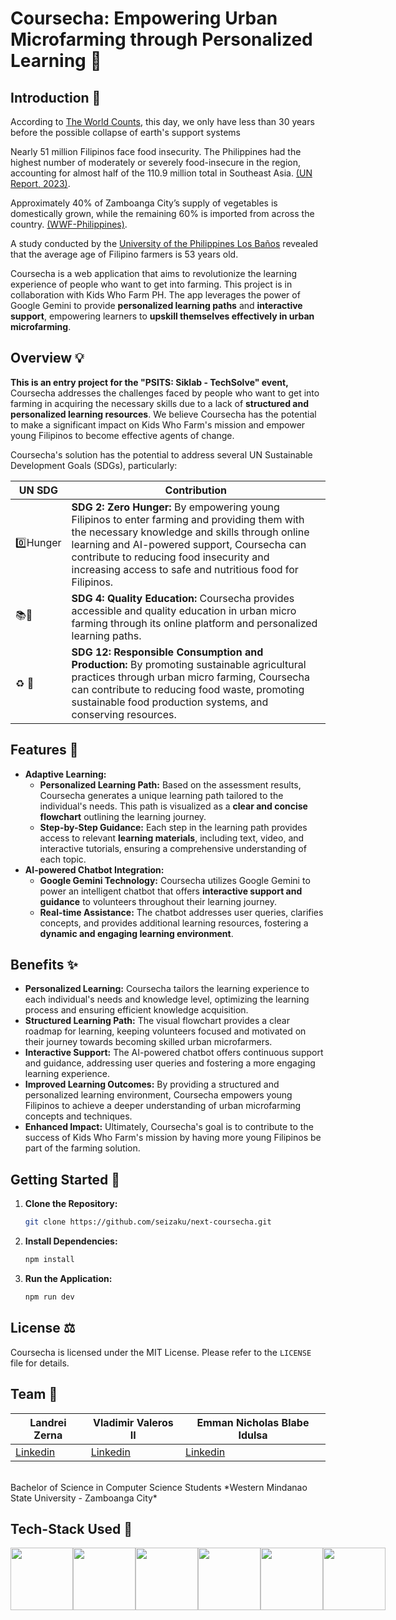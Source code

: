 # Coursecha: Empowering Urban Microfarming through Personalized Learning 🌱

## Introduction 🌿

According to [The World Counts](https://www.theworldcounts.com/challenges/state-of-the-planet/the-end-of-the-world), this day, we only have less than 30 years before the possible collapse of earth's support systems 

Nearly 51 million Filipinos face food insecurity. The Philippines had the highest number of moderately or severely food-insecure in the region, accounting for almost half of the 110.9 million total in Southeast Asia. [(UN Report, 2023)](https://foodbank.org.ph/nearly-51m-filipinos-face-food-insecurity-un-report/).

Approximately 40% of Zamboanga City’s supply of vegetables is domestically grown, while the remaining 60% is imported from across the country. [(WWF-Philippines)](https://www.wwf.org.ph/our_work/sustainable_production/sustainable_food_systems/?146776/Food-shed-rises-in-Zamboanga-City-to-combat-poverty-hunger-amidst-the-pandemic).

A study conducted by the [University of the Philippines Los Baños](https://www.researchgate.net/publication/358347223_Aging_Filipino_Rice_Farmers_and_Their_Aspirations_for_Their_Children) revealed that the average age of Filipino farmers is 53 years old.

Coursecha is a web application that aims to revolutionize the learning experience of people who want to get into farming. This project is in collaboration with Kids Who Farm PH. The app leverages the power of Google Gemini to provide **personalized learning paths** and **interactive support**, empowering learners to **upskill themselves effectively in urban microfarming**.


## Overview 💡

**This is an entry project for the "PSITS: Siklab - TechSolve" event,** Coursecha addresses the challenges faced by people who want to get into farming in acquiring the necessary skills due to a lack of **structured and personalized learning resources**. We believe Coursecha has the potential to make a significant impact on Kids Who Farm's mission and empower young Filipinos to become effective agents of change.

Coursecha's solution has the potential to address several UN Sustainable Development Goals (SDGs), particularly:

| UN SDG | Contribution |
| ------------- | ------------- |
| 0️⃣Hunger | **SDG 2: Zero Hunger:** By empowering young Filipinos to enter farming and providing them with the necessary knowledge and skills through online learning and AI-powered support, Coursecha can contribute to reducing food insecurity and increasing access to safe and nutritious food for Filipinos.  |
| 📚🎒 | **SDG 4: Quality Education:** Coursecha provides accessible and quality education in urban micro farming through its online platform and personalized learning paths. |
| ♻️ 🚮 | **SDG 12: Responsible Consumption and Production:** By promoting sustainable agricultural practices through urban micro farming, Coursecha can contribute to reducing food waste, promoting sustainable food production systems, and conserving resources. |


## Features 🧭

* **Adaptive Learning:**
    * **Personalized Learning Path:** Based on the assessment results, Coursecha generates a unique learning path tailored to the individual's needs. This path is visualized as a **clear and concise flowchart** outlining the learning journey.
    * **Step-by-Step Guidance:** Each step in the learning path provides access to relevant **learning materials**, including text, video, and interactive tutorials, ensuring a comprehensive understanding of each topic.
* **AI-powered Chatbot Integration:**
    * **Google Gemini Technology:** Coursecha utilizes Google Gemini to power an intelligent chatbot that offers **interactive support and guidance** to volunteers throughout their learning journey.
    * **Real-time Assistance:** The chatbot addresses user queries, clarifies concepts, and provides additional learning resources, fostering a **dynamic and engaging learning environment**.


## Benefits ✨

* **Personalized Learning:** Coursecha tailors the learning experience to each individual's needs and knowledge level, optimizing the learning process and ensuring efficient knowledge acquisition.
* **Structured Learning Path:** The visual flowchart provides a clear roadmap for learning, keeping volunteers focused and motivated on their journey towards becoming skilled urban microfarmers.
* **Interactive Support:** The AI-powered chatbot offers continuous support and guidance, addressing user queries and fostering a more engaging learning experience.
* **Improved Learning Outcomes:** By providing a structured and personalized learning environment, Coursecha empowers young Filipinos to achieve a deeper understanding of urban microfarming concepts and techniques.
* **Enhanced Impact:** Ultimately, Coursecha's goal is to contribute to the success of Kids Who Farm's mission by having more young Filipinos be part of the farming solution.


## Getting Started 🚀

1. **Clone the Repository:**
   ```bash
   git clone https://github.com/seizaku/next-coursecha.git
   ```

2. **Install Dependencies:**
   ```bash
   npm install
   ```

3. **Run the Application:**
   ```bash
   npm run dev
   ```

## License ⚖️

Coursecha is licensed under the MIT License. Please refer to the `LICENSE` file for details.

## Team 🫶

  
| **Landrei Zerna** | **Vladimir Valeros II** | **Emman Nicholas Blabe Idulsa** |
| ------------- | ------------- | ------------- |
| [Linkedin](https://www.linkedin.com/in/landrei-zerna/) | [Linkedin](https://www.linkedin.com/in/emman-i-2137762a3/) | [Linkedin](https://www.linkedin.com/in/vladimir-valeros-ii/) |
<br>
Bachelor of Science in Computer Science Students  
*Western Mindanao State University - Zamboanga City*

## Tech-Stack Used 🤖

<div style="display: flex;">
<img src="https://1000logos.net/wp-content/uploads/2024/02/Gemini-Logo-500x281.png" height="100">
<img src="https://d2nir1j4sou8ez.cloudfront.net/wp-content/uploads/2021/12/nextjs-boilerplate-logo.png" width="100" height="100">
<img src="https://miro.medium.com/v2/resize:fit:300/1*R4c8lHBHuH5qyqOtZb3h-w.png" width="100" height="100">
<img src="https://seeklogo.com/images/T/tailwind-css-logo-5AD4175897-seeklogo.com.png" height="100">
<img src="https://seeklogo.com/images/J/javascript-js-logo-2949701702-seeklogo.com.png" width="100" height="100">
<img src="https://blog.jeremylikness.com/blog/2019-03-05_typescript-for-javascript-developers-by-refactoring-part-1-of-2/images/1.jpeg" width="100" height="100">
</div>
